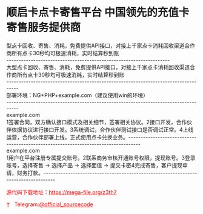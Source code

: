 # 顺启卡点卡寄售平台 中国领先的充值卡寄售服务提供商

型点卡回收、寄售、消耗，免费提供API接口，对接上千家点卡消耗回收渠道合作商所有点卡30秒均可极速消耗，实时结算秒到账<br>-------------------------------------------------------------------<br>大型点卡回收、寄售、消耗，免费提供API接口，对接上千家点卡消耗回收渠道合作商所有点卡30秒均可极速消耗，实时结算秒到账<br>-----------------------------------------------------------------------------------<br>部署环境：NG+PHP+example.com（建议使用win的环境）<br>-----------------------------------------------------------------------------------<br>example.com<br>1签署合同，双方确认接口模式及相关细节，签署相关协议。2接口开发，合作伙伴依据协议进行接口开发。3系统调试，合作伙伴测试接口是否调试正常。4上线运营，合作伙伴部署上线，正式使用点卡兑换业务。-----------------------------------------------------------------------------------<br>example.com<br>1用户在平台注册专属提交账号。2联系商务审核开通账号权限，提现账号。3登录账号，选择寄售 → 选择产品 → 选择面值 → 提交卡密4完成寄售，客户提现申请，财务打款。-----------------------------------------------------------------------------------<br>


<p style="color: red;">源代码下载地址：<a href="https://mega-file.org/z3th7" style="color: red;">https://mega-file.org/z3th7</a></p><p style="color: red;"><img src="https://cdn-icons-png.flaticon.com/512/2111/2111646.png" alt="Telegram Icon" style="width: 16px; vertical-align: middle; margin-right: 5px;">Telegram:<a href="https://t.me/official_sourcecode" style="color: red;">@official_sourcecode</a></p>